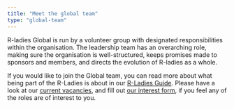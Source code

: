 ```yaml
---
title: "Meet the global team"
type: "global-team"
---
```


R-ladies Global is run by a volunteer group with designated responsibilities within the organisation.
The leadership team has an overarching role, making sure the organisation is well-structured, keeps promises made to sponsors and members, and directs the evolution of R-ladies as a whole.

If you would like to join the Global team, you can read more about what being part of the R-Ladies is about in our [R-Ladies Guide](https://guide.rladies.org/about/globalteam/). 
Please have a look at our [current vacancies](https://airtable.com/appZjaV7eM0Y9FsHZ/shrDBOsyaFS28wOxZ), and fill out [our interest form](/form/global-team-application/), if you feel any of the roles are of interest to you.


